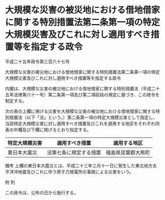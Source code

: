 # 大規模な災害の被災地における借地借家に関する特別措置法第二条第一項の特定大規模災害及びこれに対し適用すべき措置等を指定する政令

平成二十五年政令第三百六十七号

大規模な災害の被災地における借地借家に関する特別措置法第二条第一項の特定大規模災害及びこれに対し適用すべき措置等を指定する政令

内閣は、大規模な災害の被災地における借地借家に関する特別措置法（平成二十五年法律第六十一号）第二条第一項及び第二項前段の規定に基づき、この政令を制定する。

次の表の上欄に掲げる災害を大規模な災害の被災地における借地借家に関する特別措置法（以下「法」という。）第二条第一項の特定大規模災害として指定し、当該特定大規模災害に対し適用すべき措置及びこれを適用する地区をそれぞれ同表の中欄及び下欄に掲げるとおり指定する。

特定大規模災害 | 適用すべき措置 | 適用する地区  
---|---|---  
東日本大震災 | 法第七条に規定する措置 | 福島県双葉郡大熊町  
備考 上欄の東日本大震災とは、平成二十三年三月十一日に発生した東北地方太平洋沖地震及びこれに伴う原子力発電所の事故による災害をいう。  
  
附 則

この政令は、公布の日から施行する。
